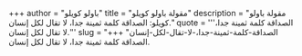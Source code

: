 +++
author = "باولو كويلو"
title = "مقولة باولو كويلو"
description = "مقولة باولو كويلو: الصداقة كلمة ثمينة جدا، لا تقال لكل إنسان."
quote = '''الصداقة كلمة ثمينة جدا، لا تقال لكل إنسان.'''
slug = "الصداقة-كلمة-ثمينة-جدا،-لا-تقال-لكل-إنسان"
+++
الصداقة كلمة ثمينة جدا، لا تقال لكل إنسان.
